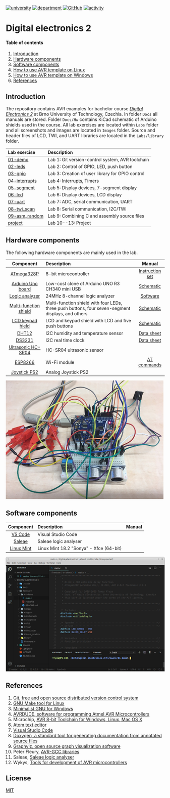 [![university](https://img.shields.io/badge/university-Brno%20University%20of%20Technology-red.svg)](https://www.vutbr.cz/en/)
[![department](https://img.shields.io/badge/department-Dept.%20of%20Radio%20Electronics-blue)](https://www.facebook.com/URELBrno)
[![GitHub](https://img.shields.io/github/license/tomas-fryza/Digital-electronics-2)](https://choosealicense.com/licenses/mit/)
[![activity](https://img.shields.io/github/last-commit/tomas-fryza/Digital-electronics-2)](https://github.com/tomas-fryza/Digital-electronics-2/commits/master)

# Digital electronics 2

#### Table of contents

1. [Introduction](#Introduction)
2. [Hardware components](#Hardware-components)
3. [Software components](#Software-components)
4. [How to use AVR template on Linux](Docs/HOWTO_linux.md)
5. [How to use AVR template on Windows](Docs/HOWTO_windows.md)
6. [References](#References)


## Introduction

The repository contains AVR examples for bachelor course [*Digital Electronics 2*](https://www.vutbr.cz/en/students/courses/detail/210896) at Brno University of Technology, Czechia. In folder `Docs` all manuals are stored. Folder `Docs/Hw` contains KiCad schematic of Arduino shields used in the course. All lab exercises are located within `Labs` folder and all screenshots and images are located in `Images` folder. Source and header files of LCD, TWI, and UART libraries are located in the `Labs/library` folder.

| **Lab exercise** | **Description** |
| :-- | :-- |
| [01-demo](Labs/01-demo) | Lab 1: Git version-control system, AVR toolchain |
| [02-leds](Labs/02-leds) | Lab 2: Control of GPIO, LED, push button |
| [03-gpio](Labs/03-gpio) | Lab 3: Creation of user library for GPIO control |
| [04-interrupts](Labs/04-interrupts) | Lab 4: Interrupts, Timers |
| [05-segment](Labs/05-segment) | Lab 5: Display devices, 7-segment display |
| [06-lcd](Labs/06-lcd) | Lab 6: Display devices, LCD display |
| [07-uart](Labs/07-uart) | Lab 7: ADC, serial communication, UART |
| [08-twi_scan](Labs/08-twi_scan) | Lab 8: Serial communication, I2C/TWI |
| [09-asm_random](Labs/09-asm_random) | Lab 9: Combining C and assembly source files |
| [project](Labs/project) | Lab 10--13: Project |


## Hardware components

The following hardware components are mainly used in the lab.

| **Component** | **Description** | **Manual** |
| :-: | :-- | :-: |
| [ATmega328P](https://www.microchip.com/wwwproducts/en/ATmega328P) | 8-bit microcontroller | [Instruction set](https://www.microchip.com/webdoc/avrassembler/avrassembler.wb_instruction_list.html) |
| [Arduino Uno board](https://arduino-shop.cz/arduino/1353-klon-arduino-uno-r3-atmega328p-ch340-mini-usb-1466635561.html) | Low-cost clone of Arduino UNO R3 CH340 mini USB | [Schematic](Docs/arduino_shield.pdf) |
| [Logic analyzer](https://www.ebay.com/sch/i.html?LH_CAds=&_ex_kw=&_fpos=&_fspt=1&_mPrRngCbx=1&_nkw=24mhz%20logic%20analyzer&_sacat=&_sadis=&_sop=12&_udhi=&_udlo=) | 24MHz 8-channel logic analyzer | [Software](https://www.saleae.com/) |
| [Multi-function shield](https://www.gme.cz/experiment-shield-pro-arduino) | Multi-function shield with four LEDs, three push buttons, four seven-segment displays, and others | [Schematic](Docs/arduino_shield.pdf) |
| [LCD keypad hield](https://arduino-shop.cz/en/arduino-platform/899-arduino-lcd-shield-1420670167.html) | LCD and keypad shield with LCD and five push buttons | [Schematic](Docs/arduino_shield.pdf) |
| [DHT12](https://arduino-shop.cz/arduino/1977-i2c-teplomer-a-vlhkomer-dht12-digitalni.html) | I2C humidity and temperature sensor | [Data sheet](Docs/dht12_manual.pdf) |
| [DS3231](https://arduino-shop.cz/hledani.php?q=DS3231&n_q=) | I2C real time clock | [Data sheet](Docs/ds3231_manual.pdf) |
| [Ultrasonic HC-SR04](https://components101.com/ultrasonic-sensor-working-pinout-datasheet) | HC-SR04 ultrasonic sensor |
| [ESP8266](https://arduino-shop.cz/arduino/911-internet-veci-je-tady-tcp-ip-wifi-esp8266-1420990568.html) | Wi-Fi module | [AT commands](Docs/esp8266_at_instruction_set.pdf) |
| [Joystick PS2](https://arduino-shop.cz/arduino/884-arduino-joystick-ps2.html) | Analog Joystick PS2 |

![uno](Images/arduino_uno_water.jpg "Ultrasonic sensor, temperature/humidity sensor, WiFi module")


## Software components

| **Component** | **Description** | **Manual** |
| :-: | :-- | :-: |
| [VS Code](https://code.visualstudio.com/) | Visual Studio Code |
| [Saleae](https://www.saleae.com/downloads/) | Saleae logic analyser |
| [Linux Mint](https://linuxmint.com/download_all.php) | Linux Mint 18.2 "Sonya" - Xfce (64-bit) |

![vscode](Images/screenshot_vscode.png "Visual Studio Code")


## References

1. [Git, free and open source distributed version control system](https://git-scm.com/)
2. [GNU Make tool for Linux](https://www.gnu.org/software/make/)
3. [Minimalist GNU for Windows](http://www.mingw.org/wiki/Getting_Started/)
4. [AVRDUDE, software for programming Atmel AVR Microcontrollers](http://savannah.nongnu.org/projects/avrdude/)
5. Microchip, [AVR 8-bit Toolchain for Windows, Linux, Mac OS X](https://www.microchip.com/mplab/avr-support/avr-and-arm-toolchains-c-compilers)
6. [Atom text editor](https://atom.io/)
7. [Visual Studio Code](https://code.visualstudio.com/)
8. [Doxygen, a standard tool for generating documentation from annotated source files](http://doxygen.nl/)
9. [Graphviz, open source graph visualization software](http://graphviz.org/)
10. Peter Fleury, [AVR-GCC libraries](http://homepage.hispeed.ch/peterfleury/avr-software.html)
11. Saleae, [Saleae logic analyser](https://www.saleae.com/downloads/)
12. Wykys, [Tools for development of AVR microcontrollers](https://github.com/wykys/AVR-tools)


## License

[MIT](https://choosealicense.com/licenses/mit/)
